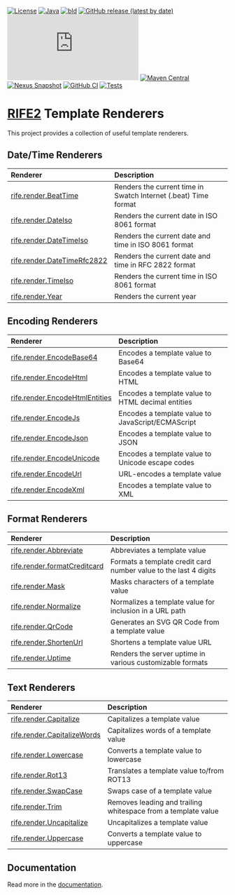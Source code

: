 [![License](https://img.shields.io/badge/license-Apache%20License%202.0-blue.svg)](https://opensource.org/licenses/Apache-2.0)
[![Java](https://img.shields.io/badge/java-17%2B-blue)](https://www.oracle.com/java/technologies/javase/jdk17-archive-downloads.html)
[![bld](https://img.shields.io/badge/2.2.1-FA9052?label=bld&labelColor=2392FF)](https://rife2.com/bld)
[![GitHub release (latest by date)](https://img.shields.io/github/v/release/rife2/rife2-template-renderers)](https://github.com/rife2/rife2-template-renderers/releases/latest)
[![Release](https://flat.badgen.net/maven/v/metadata-url/repo.rife2.com/releases/com/uwyn/rife2/rife2-renderers/maven-metadata.xml?color=blue)](https://repo.rife2.com/#/releases/com/uwyn/rife2/rife2-renderers)
[![Maven Central](https://img.shields.io/maven-central/v/com.uwyn.rife2/rife2-renderers)](https://central.sonatype.com/artifact/com.uwyn.rife2/rife2-renderers/)
[![Nexus Snapshot](https://img.shields.io/nexus/s/com.uwyn.rife2/rife2-renderers?server=https%3A%2F%2Fs01.oss.sonatype.org%2F)](https://s01.oss.sonatype.org/content/repositories/snapshots/com/uwyn/rife2/rife2-renderers/)
[![GitHub CI](https://github.com/rife2/rife2-template-renderers/actions/workflows/bld.yml/badge.svg)](https://github.com/rife2/rife2-template-renderers/actions/workflows/bld.yml)
[![Tests](https://rife2.com/tests-badge/badge/com.uwyn.rife2/rife2-renderers)](https://github.com/rife2/rife2-template-renderers/actions/workflows/gradle.yml)

# [RIFE2](https://rife2.com/) Template Renderers

This project provides a collection of useful template renderers.

## Date/Time Renderers

| Renderer                                                                                                          | Description                                                     |
|:------------------------------------------------------------------------------------------------------------------|:----------------------------------------------------------------|
| [rife.render.BeatTime](https://github.com/rife2/rife2-template-renderers/wiki/rife.render.BeatTime)               | Renders the current time in Swatch Internet (.beat) Time format |
| [rife.render.DateIso](https://github.com/rife2/rife2-template-renderers/wiki/rife.render.DateIso)                 | Renders the current date in ISO 8061 format                     |
| [rife.render.DateTimeIso](https://github.com/rife2/rife2-template-renderers/wiki/rife.render.DateTimeIso)         | Renders the current date and time in ISO 8061 format            |
| [rife.render.DateTimeRfc2822](https://github.com/rife2/rife2-template-renderers/wiki/rife.render.DateTimeRfc2822) | Renders the current date and time in RFC 2822 format            |
| [rife.render.TimeIso](https://github.com/rife2/rife2-template-renderers/wiki/rife.render.TimeIso)                 | Renders the current time in ISO 8061 format                     |
| [rife.render.Year](https://github.com/rife2/rife2-template-renderers/wiki/rife.rennder.Year)                      | Renders the current year                                        |

## Encoding Renderers

| Renderer                                                                                                                | Description                                             |
|:------------------------------------------------------------------------------------------------------------------------|:--------------------------------------------------------|
| [rife.render.EncodeBase64](https://github.com/rife2/rife2-template-renderers/wiki/rife.render.EncodeBase64)             | Encodes a template value to Base64                      |
| [rife.render.EncodeHtml](https://github.com/rife2/rife2-template-renderers/wiki/rife.render.EncodeHtml)                 | Encodes a template value to HTML                        |
| [rife.render.EncodeHtmlEntities](https://github.com/rife2/rife2-template-renderers/wiki/rife.render.EncodeHtmlEntities) | Encodes a template value to HTML decimal entities       |
| [rife.render.EncodeJs](https://github.com/rife2/rife2-template-renderers/wiki/rife.render.EncodeJs)                     | Encodes a template value to JavaScript/ECMAScript       |
| [rife.render.EncodeJson](https://github.com/rife2/rife2-template-renderers/wiki/rife.render.EncodeJson)                 | Encodes a template value to JSON                        |
| [rife.render.EncodeUnicode](https://github.com/rife2/rife2-template-renderers/wiki/rife.render.EncodeUnicode)           | Encodes a template value to Unicode escape codes        |
| [rife.render.EncodeUrl](https://github.com/rife2/rife2-template-renderers/wiki/rife.render.EncodeUrl)                   | URL-encodes a template value                            |
| [rife.render.EncodeXml](https://github.com/rife2/rife2-template-renderers/wiki/rife.render.EncodeXml)                   | Encodes a template value to XML                         |

## Format Renderers

| Renderer                                                                                                            | Description                                                      |
|:--------------------------------------------------------------------------------------------------------------------|:-----------------------------------------------------------------|
| [rife.render.Abbreviate](https://github.com/rife2/rife2-template-renderers/wiki/rife.render.Abbreviate)             | Abbreviates a template value                                     |
| [rife.render.formatCreditcard](https://github.com/rife2/rife2-template-renderers/wiki/rife.render.FormatCreditCard) | Formats a template credit card number value to the last 4 digits |
| [rife.render.Mask](https://github.com/rife2/rife2-template-renderers/wiki/rife.render.Mask)                         | Masks characters of a template value                             |
| [rife.render.Normalize](https://github.com/rife2/rife2-template-renderers/wiki/rife.render.Normalize)               | Normalizes a template value for inclusion in a URL path          |
| [rife.render.QrCode](https://github.com/rife2/rife2-template-renderers/wiki/rife.render.QrCode)                     | Generates an SVG QR Code from a template value                   |
| [rife.render.ShortenUrl](https://github.com/rife2/rife2-template-renderers/wiki/rife.render.ShortenUrl)             | Shortens a template value URL                                    |
| [rife.render.Uptime](https://github.com/rife2/rife2-template-renderers/wiki/rife.render.Uptime)                     | Renders the server uptime in various customizable formats        |


## Text Renderers

| Renderer                                                                                                          | Description                                                           |
|:------------------------------------------------------------------------------------------------------------------|:----------------------------------------------------------------------|
| [rife.render.Capitalize](https://github.com/rife2/rife2-template-renderers/wiki/rife.render.Capitalize)           | Capitalizes a template value                                          |
| [rife.render.CapitalizeWords](https://github.com/rife2/rife2-template-renderers/wiki/rife.render.CapitalizeWords) | Capitalizes words of a template value                                 |
| [rife.render.Lowercase](https://github.com/rife2/rife2-template-renderers/wiki/rife.render.Lowercase)             | Converts a template value to lowercase                                |
| [rife.render.Rot13](https://github.com/rife2/rife2-template-renderers/wiki/rife.render.Rot13)                     | Translates a template value to/from ROT13                             |
| [rife.render.SwapCase](https://github.com/rife2/rife2-template-renderers/wiki/rife.render.SwapCase)               | Swaps case of a template value                                        |
| [rife.render.Trim](https://github.com/rife2/rife2-template-renderers/wiki/rife.render.Trim)                       | Removes leading and trailing whitespace from a template value         |
| [rife.render.Uncapitalize](https://github.com/rife2/rife2-template-renderers/wiki/rife.render.Uncapitalize)       | Uncapitalizes a template value                                        |
| [rife.render.Uppercase](https://github.com/rife2/rife2-template-renderers/wiki/rife.render.Uppercase)             | Converts a template value to uppercase                                |

## Documentation

Read more in the [documentation](https://github.com/rife2/rife2-template-renderers/wiki).
